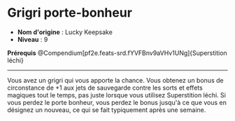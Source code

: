 # Grigri porte-bonheur

 * **Nom d'origine** : Lucky Keepsake
 * **Niveau** : 9


<p><span id="ctl00_MainContent_DetailedOutput"><strong>Prérequis</strong> @Compendium[pf2e.feats-srd.fYVFBnv9aVHv1UNg]{Superstition léchi}<br></span></p>
<hr>
<p>Vous avez un grigri qui vous apporte la chance. Vous obtenez un bonus de circonstance de +1 aux jets de sauvegarde contre les sorts et effets magiques tout le temps, pas juste lorsque vous utilisez Superstition léchi. Si vous perdez le porte bonheur, vous perdez le bonus jusqu'à ce que vous en désignez un nouveau, ce qui se fait typiquement après une semaine.&nbsp;</p>